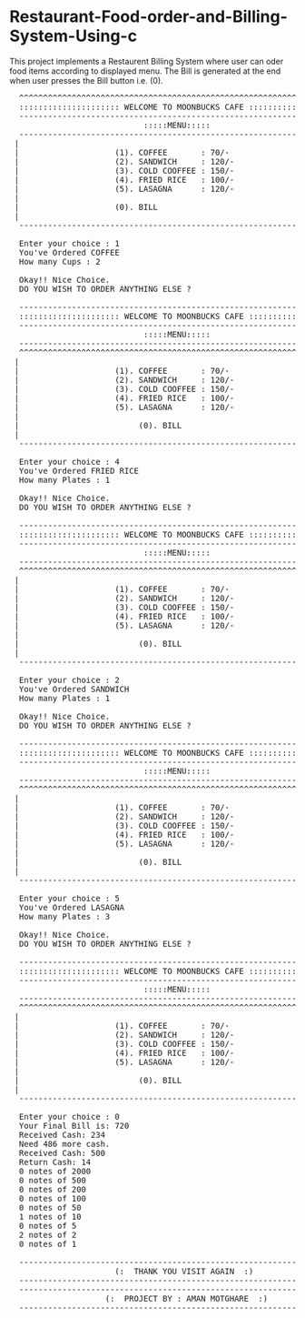 # Restaurant-Food-order-and-Billing-System-Using-c
This project implements a Restaurent Billing System where user can oder food items according to displayed menu. The Bill is generated at the end when user presses the Bill button i.e. (0).
<pre>
  ^^^^^^^^^^^^^^^^^^^^^^^^^^^^^^^^^^^^^^^^^^^^^^^^^^^^^^^^^^^^^^^^^^^^^
  ::::::::::::::::::::: WELCOME TO MOONBUCKS CAFE :::::::::::::::::::::
  ---------------------------------------------------------------------
                            :::::MENU:::::
  ---------------------------------------------------------------------
 |                                                                     |
 |                    (1). COFFEE       : 70/-                         |
 |                    (2). SANDWICH     : 120/-                        |
 |                    (3). COLD COOFFEE : 150/-                        |
 |                    (4). FRIED RICE   : 100/-                        |
 |                    (5). LASAGNA      : 120/-                        |
 |                                                                     |
 |                    (0). BILL                                        |
 |                                                                     |
  ---------------------------------------------------------------------

  Enter your choice : 1
  You've Ordered COFFEE
  How many Cups : 2

  Okay!! Nice Choice.
  DO YOU WISH TO ORDER ANYTHING ELSE ?

  ---------------------------------------------------------------------
  ::::::::::::::::::::: WELCOME TO MOONBUCKS CAFE :::::::::::::::::::::
  ---------------------------------------------------------------------
                            :::::MENU:::::
  ---------------------------------------------------------------------
  ^^^^^^^^^^^^^^^^^^^^^^^^^^^^^^^^^^^^^^^^^^^^^^^^^^^^^^^^^^^^^^^^^^^^^
 |                                                                     |
 |                    (1). COFFEE       : 70/-                         |
 |                    (2). SANDWICH     : 120/-                        |
 |                    (3). COLD COOFFEE : 150/-                        |
 |                    (4). FRIED RICE   : 100/-                        |
 |                    (5). LASAGNA      : 120/-                        |
 |                                                                     |
 |                         (0). BILL                                   |
 |                                                                     |
  ---------------------------------------------------------------------

  Enter your choice : 4
  You've Ordered FRIED RICE
  How many Plates : 1

  Okay!! Nice Choice.
  DO YOU WISH TO ORDER ANYTHING ELSE ?

  ---------------------------------------------------------------------
  ::::::::::::::::::::: WELCOME TO MOONBUCKS CAFE :::::::::::::::::::::
  ---------------------------------------------------------------------
                            :::::MENU:::::
  ---------------------------------------------------------------------
  ^^^^^^^^^^^^^^^^^^^^^^^^^^^^^^^^^^^^^^^^^^^^^^^^^^^^^^^^^^^^^^^^^^^^^
 |                                                                     |
 |                    (1). COFFEE       : 70/-                         |
 |                    (2). SANDWICH     : 120/-                        |
 |                    (3). COLD COOFFEE : 150/-                        |
 |                    (4). FRIED RICE   : 100/-                        |
 |                    (5). LASAGNA      : 120/-                        |
 |                                                                     |
 |                         (0). BILL                                   |
 |                                                                     |
  ---------------------------------------------------------------------

  Enter your choice : 2
  You've Ordered SANDWICH
  How many Plates : 1

  Okay!! Nice Choice.
  DO YOU WISH TO ORDER ANYTHING ELSE ?

  ---------------------------------------------------------------------
  ::::::::::::::::::::: WELCOME TO MOONBUCKS CAFE :::::::::::::::::::::
  ---------------------------------------------------------------------
                            :::::MENU:::::
  ---------------------------------------------------------------------
  ^^^^^^^^^^^^^^^^^^^^^^^^^^^^^^^^^^^^^^^^^^^^^^^^^^^^^^^^^^^^^^^^^^^^^
 |                                                                     |
 |                    (1). COFFEE       : 70/-                         |
 |                    (2). SANDWICH     : 120/-                        |
 |                    (3). COLD COOFFEE : 150/-                        |
 |                    (4). FRIED RICE   : 100/-                        |
 |                    (5). LASAGNA      : 120/-                        |
 |                                                                     |
 |                         (0). BILL                                   |
 |                                                                     |
  ---------------------------------------------------------------------

  Enter your choice : 5
  You've Ordered LASAGNA
  How many Plates : 3

  Okay!! Nice Choice.
  DO YOU WISH TO ORDER ANYTHING ELSE ?

  ---------------------------------------------------------------------
  ::::::::::::::::::::: WELCOME TO MOONBUCKS CAFE :::::::::::::::::::::
  ---------------------------------------------------------------------
                            :::::MENU:::::
  ---------------------------------------------------------------------
  ^^^^^^^^^^^^^^^^^^^^^^^^^^^^^^^^^^^^^^^^^^^^^^^^^^^^^^^^^^^^^^^^^^^^^
 |                                                                     |
 |                    (1). COFFEE       : 70/-                         |
 |                    (2). SANDWICH     : 120/-                        |
 |                    (3). COLD COOFFEE : 150/-                        |
 |                    (4). FRIED RICE   : 100/-                        |
 |                    (5). LASAGNA      : 120/-                        |
 |                                                                     |
 |                         (0). BILL                                   |
 |                                                                     |
  ---------------------------------------------------------------------

  Enter your choice : 0
  Your Final Bill is: 720
  Received Cash: 234
  Need 486 more cash.
  Received Cash: 500
  Return Cash: 14
  0 notes of 2000
  0 notes of 500
  0 notes of 200
  0 notes of 100
  0 notes of 50
  1 notes of 10
  0 notes of 5
  2 notes of 2
  0 notes of 1

  ---------------------------------------------------------------------
                      (:  THANK YOU VISIT AGAIN  :)
  ---------------------------------------------------------------------
  ---------------------------------------------------------------------
                    (:  PROJECT BY : AMAN MOTGHARE  :)
  ---------------------------------------------------------------------
